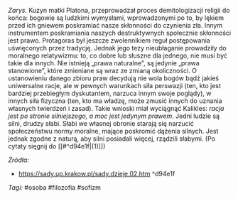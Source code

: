 _Zarys._ Kuzyn matki Platona, przeprowadzał proces demitologizacji religii do końca: bogowie są ludzkimi wymysłami, wprowadzonymi po to, by lękiem przed ich gniewem poskramiać nasze skłonności do czynienia zła. Innym instrumentem poskramiania naszych destruktywnych społecznie skłonności jest prawo. Protagoras był jeszcze zwolennikiem reguł postępowania uświęconych przez tradycję. Jednak jego tezy nieubłaganie prowadziły do moralnego relatywizmu: to, co dobre lub słuszne dla jednego, nie musi być takie dla innych. Nie istnieją „prawa naturalne”, są jedynie „prawa stanowione”, które zmieniane są wraz ze zmianą okoliczności. O ustanowieniu danego zbioru praw decydują nie wola bogów bądź jakieś uniwersalne racje, ale w pewnych warunkach siła perswazji (ten, kto jest bardziej przebiegłym dyskutantem, narzuca innym swoje poglądy), w innych siła fizyczna (ten, kto ma władzę, może zmusić innych do uznania własnych twierdzeń i zasad). 
Takie wnioski miał wyciągnąć Kalikles: _racja jest po stronie silniejszego, a moc jest jedynym prawem_. Jedni ludzie są silni, drudzy słabi. Słabi we własnej obronie starają się narzucić społeczeństwu normy moralne, mające poskromić dążenia silnych. Jest jednak zgodne z naturą, aby silni posiadali więcej, rządzili słabymi. (Po cytaty sięgnij do [[#^d94e1f|(1)]])

_Źródła:_
- https://sady.up.krakow.pl/sady.dzieje.02.htm ^d94e1f

_Tagi:_ #osoba #filozofia #sofizm 